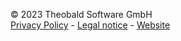© 2023 Theobald Software GmbH  
[Privacy Policy](https://theobald-software.com/en/privacy-policy) - 
[Legal notice](https://theobald-software.com/en/legal-notice) - 
[Website](https://theobald-software.com/en/)
